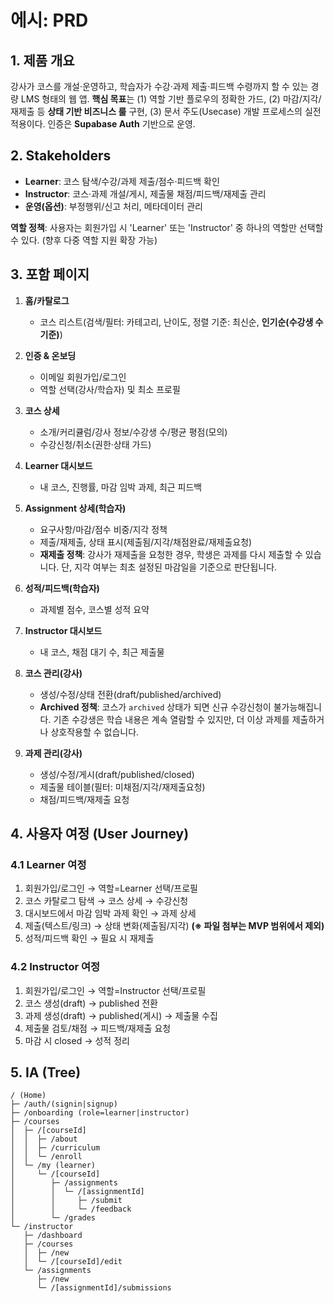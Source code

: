 # 에시: PRD

## 1. 제품 개요

강사가 코스를 개설·운영하고, 학습자가 수강·과제 제출·피드백 수령까지 할 수 있는 경량 LMS 형태의 웹 앱.
**핵심 목표**는 (1) 역할 기반 플로우의 정확한 가드, (2) 마감/지각/재제출 등 **상태 기반 비즈니스 룰** 구현, (3) 문서 주도(Usecase) 개발 프로세스의 실전 적용이다. 인증은 **Supabase Auth** 기반으로 운영.

## 2. Stakeholders

- **Learner**: 코스 탐색/수강/과제 제출/점수·피드백 확인
- **Instructor**: 코스·과제 개설/게시, 제출물 채점/피드백/재제출 관리
- **운영(옵션)**: 부정행위/신고 처리, 메타데이터 관리

**역할 정책**: 사용자는 회원가입 시 'Learner' 또는 'Instructor' 중 하나의 역할만 선택할 수 있다. (향후 다중 역할 지원 확장 가능)

## 3. 포함 페이지

1. **홈/카탈로그**

   - 코스 리스트(검색/필터: 카테고리, 난이도, 정렬 기준: 최신순, **인기순(수강생 수 기준)**)

2. **인증 & 온보딩**

   - 이메일 회원가입/로그인
   - 역할 선택(강사/학습자) 및 최소 프로필

3. **코스 상세**

   - 소개/커리큘럼/강사 정보/수강생 수/평균 평점(모의)
   - 수강신청/취소(권한·상태 가드)

4. **Learner 대시보드**

   - 내 코스, 진행률, 마감 임박 과제, 최근 피드백

5. **Assignment 상세(학습자)**

   - 요구사항/마감/점수 비중/지각 정책
   - 제출/재제출, 상태 표시(제출됨/지각/채점완료/재제출요청)
   - **재제출 정책**: 강사가 재제출을 요청한 경우, 학생은 과제를 다시 제출할 수 있습니다. 단, 지각 여부는 최초 설정된 마감일을 기준으로 판단됩니다.

6. **성적/피드백(학습자)**

   - 과제별 점수, 코스별 성적 요약

7. **Instructor 대시보드**

   - 내 코스, 채점 대기 수, 최근 제출물

8. **코스 관리(강사)**

   - 생성/수정/상태 전환(draft/published/archived)
   - **Archived 정책**: 코스가 `archived` 상태가 되면 신규 수강신청이 불가능해집니다. 기존 수강생은 학습 내용은 계속 열람할 수 있지만, 더 이상 과제를 제출하거나 상호작용할 수 없습니다.

9. **과제 관리(강사)**

   - 생성/수정/게시(draft/published/closed)
   - 제출물 테이블(필터: 미채점/지각/재제출요청)
   - 채점/피드백/재제출 요청

## 4. 사용자 여정 (User Journey)

### 4.1 Learner 여정

1. 회원가입/로그인 → 역할=Learner 선택/프로필
2. 코스 카탈로그 탐색 → 코스 상세 → 수강신청
3. 대시보드에서 마감 임박 과제 확인 → 과제 상세
4. 제출(텍스트/링크) → 상태 변화(제출됨/지각) **(※ 파일 첨부는 MVP 범위에서 제외)**
5. 성적/피드백 확인 → 필요 시 재제출

### 4.2 Instructor 여정

1. 회원가입/로그인 → 역할=Instructor 선택/프로필
2. 코스 생성(draft) → published 전환
3. 과제 생성(draft) → published(게시) → 제출물 수집
4. 제출물 검토/채점 → 피드백/재제출 요청
5. 마감 시 closed → 성적 정리

## 5. IA (Tree)

```
/ (Home)
├─ /auth/(signin|signup)
├─ /onboarding (role=learner|instructor)
├─ /courses
│  ├─ /[courseId]
│  │  ├─ /about
│  │  ├─ /curriculum
│  │  └─ /enroll
│  └─ /my (learner)
│     └─ /[courseId]
│        ├─ /assignments
│        │  └─ /[assignmentId]
│        │     ├─ /submit
│        │     └─ /feedback
│        └─ /grades
└─ /instructor
   ├─ /dashboard
   ├─ /courses
   │  ├─ /new
   │  └─ /[courseId]/edit
   └─ /assignments
      ├─ /new
      └─ /[assignmentId]/submissions
```